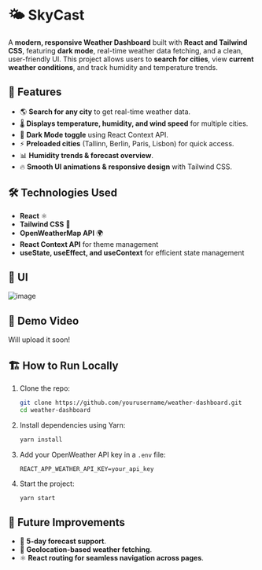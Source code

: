 # 🌤 SkyCast

A **modern, responsive Weather Dashboard** built with **React and Tailwind CSS**, featuring **dark mode**, real-time weather data fetching, and a clean, user-friendly UI. This project allows users to **search for cities**, view **current weather conditions**, and track humidity and temperature trends.

## 🚀 Features
- 🌎 **Search for any city** to get real-time weather data.
- 🌡 **Displays temperature, humidity, and wind speed** for multiple cities.
- 🌙 **Dark Mode toggle** using React Context API.
- ⚡ **Preloaded cities** (Tallinn, Berlin, Paris, Lisbon) for quick access.
- 📊 **Humidity trends & forecast overview**.
- 🔥 **Smooth UI animations & responsive design** with Tailwind CSS.

## 🛠️ Technologies Used
- **React** ⚛️
- **Tailwind CSS** 🎨
- **OpenWeatherMap API** 🌍
- **React Context API** for theme management
- **useState, useEffect, and useContext** for efficient state management

## 📸 UI
![image](https://github.com/user-attachments/assets/a28f6710-98ff-4297-8338-259b2ffa0581)

## 🎥 Demo Video
Will upload it soon!

## 🏗️ How to Run Locally
1. Clone the repo:
   ```bash
   git clone https://github.com/yourusername/weather-dashboard.git
   cd weather-dashboard
   ```
2. Install dependencies using Yarn:
   ```bash
   yarn install
   ```
3. Add your OpenWeather API key in a `.env` file:
   ```env
   REACT_APP_WEATHER_API_KEY=your_api_key
   ```
4. Start the project:
   ```bash
   yarn start
   ```

## 🌟 Future Improvements
- 📅 **5-day forecast support**.
- 📍 **Geolocation-based weather fetching**.
- ⚛️ **React routing for seamless navigation across pages**.






























